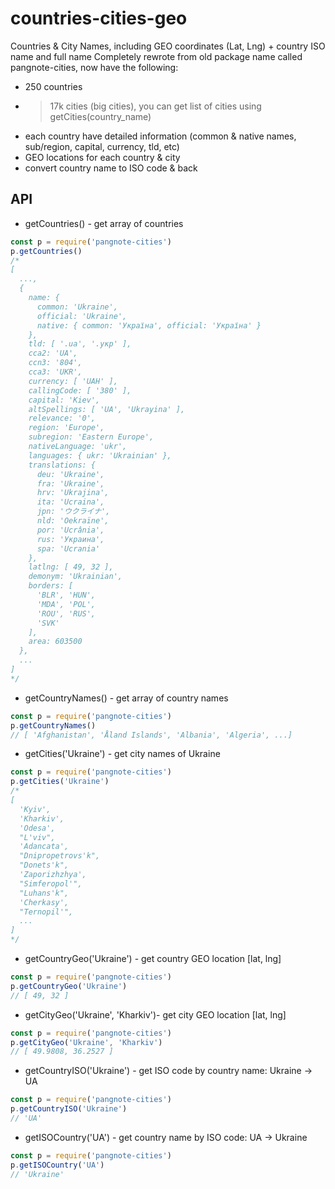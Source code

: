 # countries-cities-geo

Countries & City Names, including GEO coordinates (Lat, Lng) + country ISO name and full name
Completely rewrote from old package name called pangnote-cities, now have the following:

- 250 countries
- >17k cities (big cities), you can get list of cities using getCities(country_name)
- each country have detailed information (common & native names, sub/region, capital, currency, tld, etc)
- GEO locations for each country & city
- convert country name to ISO code & back

## API
- getCountries() - get array of countries

```javascript
const p = require('pangnote-cities')
p.getCountries()
/*
[
  ...,
  {
    name: {
      common: 'Ukraine',
      official: 'Ukraine',
      native: { common: 'Україна', official: 'Україна' }
    },
    tld: [ '.ua', '.укр' ],
    cca2: 'UA',
    ccn3: '804',
    cca3: 'UKR',
    currency: [ 'UAH' ],
    callingCode: [ '380' ],
    capital: 'Kiev',
    altSpellings: [ 'UA', 'Ukrayina' ],
    relevance: '0',
    region: 'Europe',
    subregion: 'Eastern Europe',
    nativeLanguage: 'ukr',
    languages: { ukr: 'Ukrainian' },
    translations: {
      deu: 'Ukraine',
      fra: 'Ukraine',
      hrv: 'Ukrajina',
      ita: 'Ucraina',
      jpn: 'ウクライナ',
      nld: 'Oekraïne',
      por: 'Ucrânia',
      rus: 'Украина',
      spa: 'Ucrania'
    },
    latlng: [ 49, 32 ],
    demonym: 'Ukrainian',
    borders: [
      'BLR', 'HUN',
      'MDA', 'POL',
      'ROU', 'RUS',
      'SVK'
    ],
    area: 603500
  },
  ...
]
*/
```

- getCountryNames() - get array of country names

```javascript
const p = require('pangnote-cities')
p.getCountryNames()
// [ 'Afghanistan', 'Åland Islands', 'Albania', 'Algeria', ...]
```

- getCities('Ukraine') - get city names of Ukraine

```javascript
const p = require('pangnote-cities')
p.getCities('Ukraine')
/*
[
  'Kyiv',
  'Kharkiv',
  'Odesa',
  "L'viv",
  'Adancata',
  "Dnipropetrovs'k",
  "Donets'k",
  'Zaporizhzhya',
  "Simferopol'",
  "Luhans'k",
  'Cherkasy',
  "Ternopil'",
  ...
]
*/
```

- getCountryGeo('Ukraine') - get country GEO location [lat, lng]

```javascript
const p = require('pangnote-cities')
p.getCountryGeo('Ukraine')
// [ 49, 32 ]
```

- getCityGeo('Ukraine', 'Kharkiv')- get city GEO location [lat, lng]

```javascript
const p = require('pangnote-cities')
p.getCityGeo('Ukraine', 'Kharkiv')
// [ 49.9808, 36.2527 ]
```

- getCountryISO('Ukraine') - get ISO code by country name: Ukraine -> UA

```javascript
const p = require('pangnote-cities')
p.getCountryISO('Ukraine')
// 'UA'
```

- getISOCountry('UA') - get country name by ISO code: UA -> Ukraine

```javascript
const p = require('pangnote-cities')
p.getISOCountry('UA')
// 'Ukraine'
```
